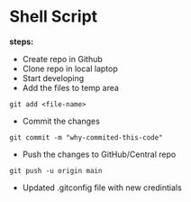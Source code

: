 # Shell Script

**steps:**
* Create repo in Github
* Clone repo in local laptop
* Start developing
* Add the files to temp area
```
git add <file-name>
```
* Commit the changes
```
git commit -m "why-commited-this-code"
```
*  Push the changes to GitHub/Central repo
```
git push -u origin main
```
* Updated .gitconfig file with new credintials
